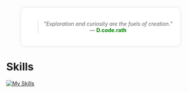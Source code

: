 <!-- Centered Quote Box -->
<div align="center">
  <div style="background-color: white; padding: 20px; border-radius: 10px; width: fit-content; box-shadow: 0 0 10px rgba(0,0,0,0.1);">
    <blockquote>
      <em>“Exploration and curiosity are the fuels of creation.”</em><br>
      — <span style="color:green;"><strong>D.code.rath</strong></span>
    </blockquote>
  </div>
</div>

<h1>Skills</h1>

<!-- Skill icons -->
<a href="https://skillicons.dev">
  <img src="https://skillicons.dev/icons?i=js,html,css,bootstrap,cpp,figma,github,mongodb,nextjs,py,react,stackoverflow,tailwind,ts,vscode,bash,linux,powershell,kali,python&perline=16" alt="My Skills">
</a>
